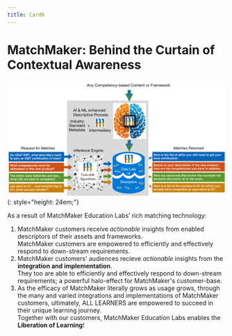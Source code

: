```yaml
---
title: Card6
---
```

# MatchMaker: Behind the Curtain of Contextual Awareness


![MatchMaker Complete Diagram](/mmassets/MM-Complete-v2.svg){: style="height: 24em;"}

As a result of MatchMaker Education Labs’ rich matching technology:

1. MatchMaker customers receive *actionable* insights from enabled descriptors of their assets and frameworks.<br/> MatchMaker customers are empowered to efficiently and effectively respond to down-stream requirements. 
2. MatchMaker customers' audiences recieve *actionable* insights from the  **integration and implementation**.<br/>They too are able to efficiently and effectively respond to down-stream requirements; a powerful halo-effect for MatchMaker's customer-base. 
3. As the efficacy of MatchMaker literally grows as usage grows, through the many and varied integrations and implementations of MatchMaker customers, ultimately, ALL LEARNERS are empowered to succeed in their unique learning journey.<br/>Together with our customers, MatchMaker Education Labs enables the **Liberation of Learning**!

